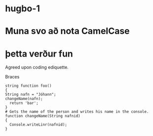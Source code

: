 # hugbo-1
# Muna svo að nota CamelCase
# þetta verður fun

Agreed upon coding ediquette.

Braces
```
string function foo()
{
String nafn = "Jóhann";
changeName(nafn);
  return 'bar';
}
# Gets the name of the person and writes his name in the console.
function changeName(String nafnid)
{
  Console.writeLinr(nafnid);
}
```
